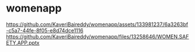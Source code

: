 # womenapp
https://github.com/KaveriBaireddy/womenapp/assets/133981237/6a3263bf-c5a7-44fe-8f05-e8d74dce1116
https://github.com/KaveriBaireddy/womenapp/files/13258646/WOMEN.SAFETY.APP.pptx
